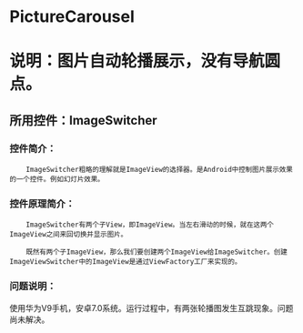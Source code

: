 # PictureCarousel
说明：图片自动轮播展示，没有导航圆点。
=========
所用控件：ImageSwitcher
---------
### 控件简介：<br>
        ImageSwitcher粗略的理解就是ImageView的选择器。是Android中控制图片展示效果的一个控件。例如幻灯片效果。
### 控件原理简介：
        ImageSwitcher有两个子View，即ImageView。当左右滑动的时候，就在这两个ImageView之间来回切换并显示图片。

        既然有两个子ImageView，那么我们要创建两个ImageView给ImageSwitcher。创建ImageViewSwitcher中的ImageView是通过ViewFactory工厂来实现的。
### 问题说明：
使用华为V9手机，安卓7.0系统。运行过程中，有两张轮播图发生互跳现象。问题尚未解决。
